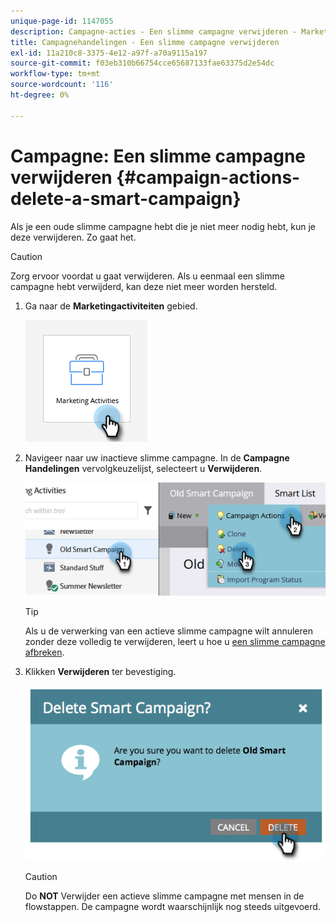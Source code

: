 ```yaml
---
unique-page-id: 1147055
description: Campagne-acties - Een slimme campagne verwijderen - Marketo Docs - Productdocumentatie
title: Campagnehandelingen - Een slimme campagne verwijderen
exl-id: 11a210c8-3375-4e12-a97f-a70a9115a197
source-git-commit: f03eb310b66754cce65687133fae63375d2e54dc
workflow-type: tm+mt
source-wordcount: '116'
ht-degree: 0%

---
```


# Campagne: Een slimme campagne verwijderen {#campaign-actions-delete-a-smart-campaign}

Als je een oude slimme campagne hebt die je niet meer nodig hebt, kun je deze verwijderen. Zo gaat het.

>[!CAUTION]
>
>Zorg ervoor voordat u gaat verwijderen. Als u eenmaal een slimme campagne hebt verwijderd, kan deze niet meer worden hersteld.

1. Ga naar de **Marketingactiviteiten** gebied.

   ![](assets/campaign-actions-delete-a-smart-campaign-1.png)

1. Navigeer naar uw inactieve slimme campagne. In de **Campagne** **Handelingen** vervolgkeuzelijst, selecteert u **Verwijderen**.

   ![](assets/campaign-actions-delete-a-smart-campaign-2.png)

   >[!TIP]
   >
   >Als u de verwerking van een actieve slimme campagne wilt annuleren zonder deze volledig te verwijderen, leert u hoe u [een slimme campagne afbreken](/help/marketo/product-docs/core-marketo-concepts/smart-campaigns/using-smart-campaigns/abort-a-smart-campaign.md).

1. Klikken **Verwijderen** ter bevestiging.

   ![](assets/campaign-actions-delete-a-smart-campaign-3.png)

   >[!CAUTION]
   >
   >Do **NOT** Verwijder een actieve slimme campagne met mensen in de flowstappen. De campagne wordt waarschijnlijk nog steeds uitgevoerd.
